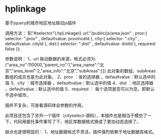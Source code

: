 # hplinkage
基于jquery的城市地区地址联动js插件

调用方法：
$("#selector").hpLinkage({
    url:"/public/js/area.json" ,
    prov:{ selector: ".prov" , defaultvalue: provinceId },
    city:{ selector: ".city" , defaultvalue: cityId },
    dist:{ selector: ".dist" , defaultvalue: distId },
    required: false
});


参数说明：
    1、url 联动数据的来源，格式必须为:
        {"area_no":110000,"parent_no":1,"area_name":"北京","area_level":2,"area_info":"北京","subAreas":[]} 此对象的数组，subAreas数组的成员也是为此对象。
    2、prov ：省的选择器 ，defaultvalue：默认选中的值
    3、city ：城市选择器 ，defaultvalue：默认选中的值
    4、dist ：地区选择器 ，defaultvalue：默认选中的值
    5、required  ： 每个选项是否可以为空。即默认不选中城市。

插件不复杂，可查看源码体会参数的作用。


此项目还包含了另外一个插件（cityselect-源码），本插件也是相当于模仿了一下，代码用委托事件重写了下，地区库数据格式换成了更加动态选择了。

缺点也是很明显的：
    1、地址数据格式不灵活，插件强烈依赖于地址数据库格式。
